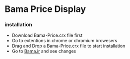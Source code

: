 # Bama Price Display
### installation

- Download Bama-Price.crx file first
- Go to extentions in chrome or chromium browesers
- Drag and Drop a Bama-Price.crx file to start installation
- Go to [Bama.ir](https://bama.ir) and see changes
